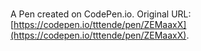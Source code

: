 # 

A Pen created on CodePen.io. Original URL: [https://codepen.io/tttende/pen/ZEMaaxX](https://codepen.io/tttende/pen/ZEMaaxX).

